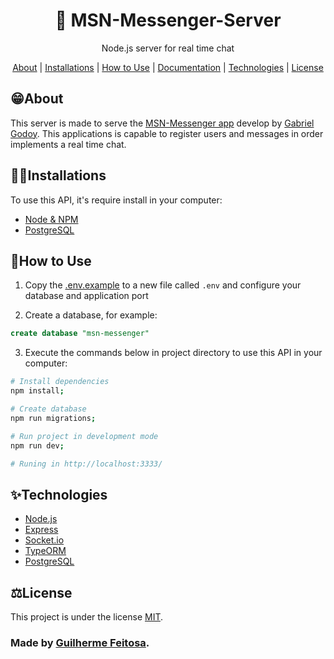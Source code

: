 <h1 align="center">📱 MSN-Messenger-Server</h1>
<p align="center">Node.js server for real time chat</p>

<p align="center">
    <a href="#about">About</a> |
    <a href="#installations">Installations</a> |
    <a href="#how-to-use">How to Use</a> | 
    <a href="#documentation">Documentation</a> | 
    <a href="#technologies">Technologies</a> | 
    <a href="#license">License</a>
</p>

## 😁**About**
This server is made to serve the [MSN-Messenger app](https://gabegodoy.github.io/msn-messenger/) develop by [Gabriel Godoy](https://github.com/gabegodoy). This applications is capable to register users and messages in order implements a real time chat.

## 👨‍💻**Installations**
To use this API, it's require install in your computer:
- [Node & NPM](https://nodejs.org/en/download/)
- [PostgreSQL](https://www.postgresql.org/download/)

## 🚀**How to Use**
1. Copy the [.env.example](./.env.example) to a new file called `.env` and configure your database and application port

2. Create a database, for example:
~~~sql
create database "msn-messenger"
~~~

3. Execute the commands below in project directory to use this API in your computer:
~~~bash
# Install dependencies
npm install;

# Create database
npm run migrations;

# Run project in development mode
npm run dev;

# Runing in http://localhost:3333/
~~~

## ✨**Technologies**
- [Node.js](https://nodejs.org/en/docs/)
- [Express](https://expressjs.com/)
- [Socket.io](https://socket.io/)
- [TypeORM](https://typeorm.io/)
- [PostgreSQL](https://www.postgresql.org/docs/)

## ⚖**License**
This project is under the license [MIT](./LICENSE).

### Made by [Guilherme Feitosa](https://github.com/Guilherme-FCM/).
